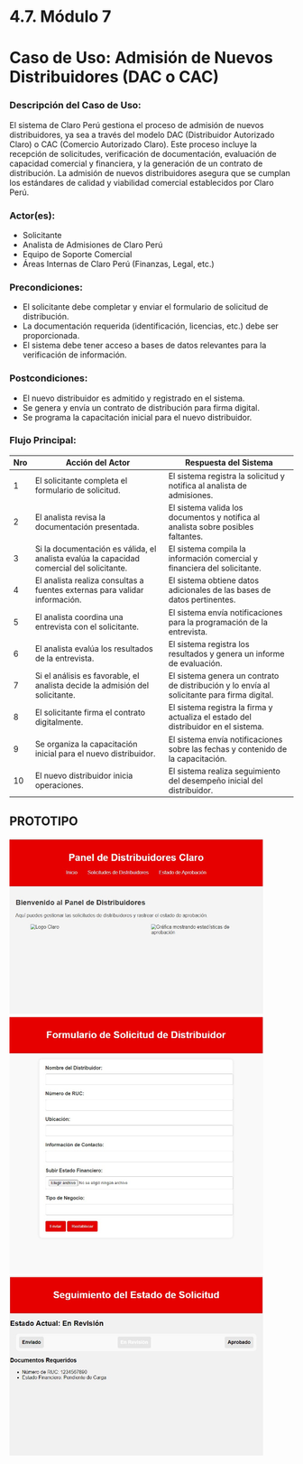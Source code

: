 # 4.7. Módulo 7

# Caso de Uso: Admisión de Nuevos Distribuidores (DAC o CAC)

### Descripción del Caso de Uso:
El sistema de Claro Perú gestiona el proceso de admisión de nuevos distribuidores, ya sea a través del modelo DAC (Distribuidor Autorizado Claro) o CAC (Comercio Autorizado Claro). Este proceso incluye la recepción de solicitudes, verificación de documentación, evaluación de capacidad comercial y financiera, y la generación de un contrato de distribución. La admisión de nuevos distribuidores asegura que se cumplan los estándares de calidad y viabilidad comercial establecidos por Claro Perú.

### Actor(es):
- Solicitante
- Analista de Admisiones de Claro Perú
- Equipo de Soporte Comercial
- Áreas Internas de Claro Perú (Finanzas, Legal, etc.)

### Precondiciones:
- El solicitante debe completar y enviar el formulario de solicitud de distribución.
- La documentación requerida (identificación, licencias, etc.) debe ser proporcionada.
- El sistema debe tener acceso a bases de datos relevantes para la verificación de información.

### Postcondiciones:
- El nuevo distribuidor es admitido y registrado en el sistema.
- Se genera y envía un contrato de distribución para firma digital.
- Se programa la capacitación inicial para el nuevo distribuidor.

### Flujo Principal:

| Nro | Acción del Actor | Respuesta del Sistema |
|-----|------------------|-----------------------|
| 1   | El solicitante completa el formulario de solicitud. | El sistema registra la solicitud y notifica al analista de admisiones. |
| 2   | El analista revisa la documentación presentada. | El sistema valida los documentos y notifica al analista sobre posibles faltantes. |
| 3   | Si la documentación es válida, el analista evalúa la capacidad comercial del solicitante. | El sistema compila la información comercial y financiera del solicitante. |
| 4   | El analista realiza consultas a fuentes externas para validar información. | El sistema obtiene datos adicionales de las bases de datos pertinentes. |
| 5   | El analista coordina una entrevista con el solicitante. | El sistema envía notificaciones para la programación de la entrevista. |
| 6   | El analista evalúa los resultados de la entrevista. | El sistema registra los resultados y genera un informe de evaluación. |
| 7   | Si el análisis es favorable, el analista decide la admisión del solicitante. | El sistema genera un contrato de distribución y lo envía al solicitante para firma digital. |
| 8   | El solicitante firma el contrato digitalmente. | El sistema registra la firma y actualiza el estado del distribuidor en el sistema. |
| 9   | Se organiza la capacitación inicial para el nuevo distribuidor. | El sistema envía notificaciones sobre las fechas y contenido de la capacitación. |
| 10  | El nuevo distribuidor inicia operaciones. | El sistema realiza seguimiento del desempeño inicial del distribuidor. |


## PROTOTIPO 

<div align="center">
<a>
    <img src="https://github.com/fiis-bd242/bd242-grupo6/blob/main/src/PrototipoModulo7-1.jfif?raw=true" alt="Logo" width="450" style=" padding-right: 120px;">
</a>
</div>

<div align="center">
<a>
    <img src="https://github.com/fiis-bd242/bd242-grupo6/blob/main/src/PrototipoModulo7-2.jfif?raw=true" alt="Logo" width="450" style=" padding-right: 120px;">
</a>
</div>

<div align="center">
<a>
    <img src="https://github.com/fiis-bd242/bd242-grupo6/blob/main/src/PrototipoModulo7-3.jfif?raw=true" alt="Logo" width="450" style=" padding-right: 120px;">
</a>
</div>
